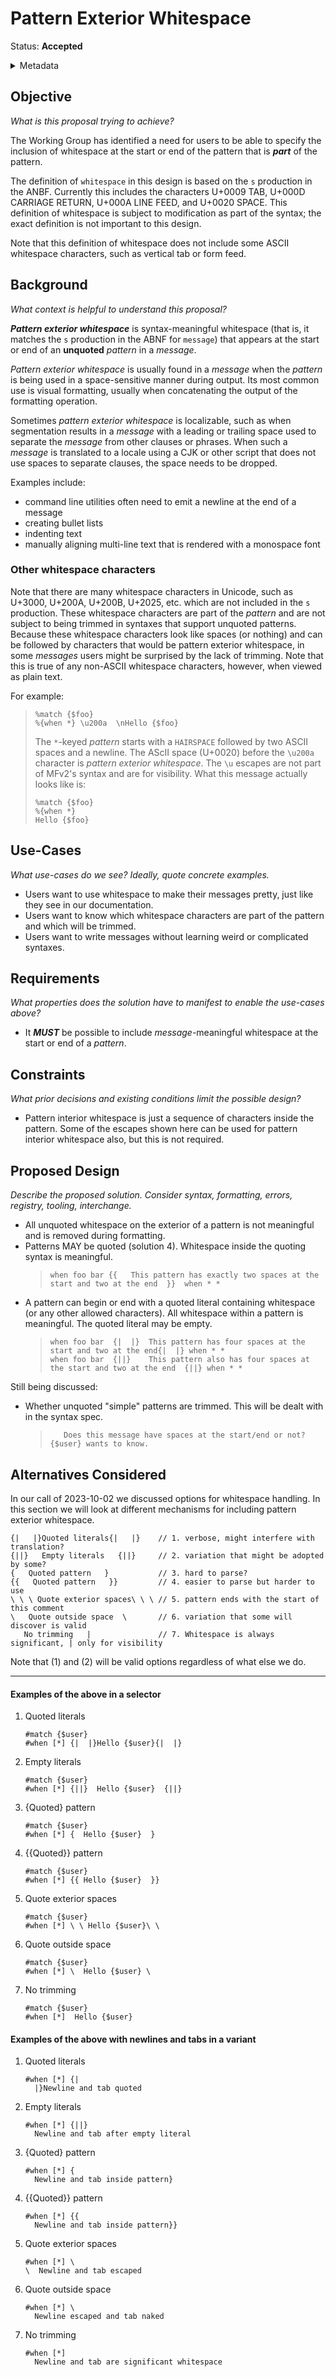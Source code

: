 # Pattern Exterior Whitespace

Status: **Accepted**

<details>
	<summary>Metadata</summary>
	<dl>
		<dt>Contributors</dt>
		<dd>@aphillips</dd>
		<dd>@eemeli</dd>
		<dt>First proposed</dt>
		<dd>2023-10-02</dd>
		<dt>Pull Request</dt>
		<dd><a href="https://github.com/unicode-org/message-format-wg/pull/487">#487</a></dd>
	</dl>
</details>

## Objective

_What is this proposal trying to achieve?_

The Working Group has identified a need for users to be able to specify the inclusion of
whitespace at the start or end of the pattern that is **_part_** of the pattern.

The definition of `whitespace` in this design is based on the `s` production in the ANBF.
Currently this includes the characters U+0009 TAB, U+000D CARRIAGE RETURN, U+000A LINE FEED, and U+0020 SPACE.
This definition of whitespace is subject to modification as part of the syntax;
the exact definition is not important to this design.

Note that this definition of whitespace does not include some ASCII whitespace characters,
such as vertical tab or form feed.

## Background

_What context is helpful to understand this proposal?_

**_<dfn>Pattern exterior whitespace</dfn>_** is syntax-meaningful whitespace 
(that is, it matches the `s` production in the ABNF for `message`) that appears
at the start or end of an **unquoted** _pattern_ in a _message_.

_Pattern exterior whitespace_ is usually found in a _message_
when the _pattern_ is being used in a space-sensitive manner during output.
Its most common use is visual formatting,
usually when concatenating the output of the formatting operation.

Sometimes _pattern exterior whitespace_ is localizable,
such as when segmentation results in a _message_ with a leading or trailing space
used to separate the _message_ from other clauses or phrases.
When such a _message_ is translated to a locale using a CJK or other script
that does not use spaces to separate clauses,
the space needs to be dropped.

Examples include:

- command line utilities often need to emit a newline at the end of a message
- creating bullet lists
- indenting text
- manually aligning multi-line text that is rendered with a monospace font

### Other whitespace characters

Note that there are many whitespace characters in Unicode, such as U+3000,
U+200A, U+200B, U+2025, etc. which are not included in the `s` production.
These whitespace characters are part of the _pattern_ and are not subject to being
trimmed in syntaxes that support unquoted patterns.
Because these whitespace characters look like spaces (or nothing)
and can be followed by characters that would be pattern exterior whitespace,
in some _messages_ users might be surprised by the lack of trimming.
Note that this is true of any non-ASCII whitespace characters, however,
when viewed as plain text.

For example:
>```
> %match {$foo}
> %{when *} \u200a  \nHello {$foo}
>```
>The `*`-keyed _pattern_ starts with a `HAIRSPACE` followed by two ASCII spaces and a newline.
>The AScII space (U+0020) before the `\u200a` character is _pattern exterior whitespace_.
>The `\u` escapes are not part of MFv2's syntax and are for visibility.
>What this message actually looks like is:
>```
>%match {$foo}
>%{when *}
>Hello {$foo}
>```

## Use-Cases

_What use-cases do we see? Ideally, quote concrete examples._

- Users want to use whitespace to make their messages pretty, just like they see in our documentation.
- Users want to know which whitespace characters are part of the pattern and which will be trimmed.
- Users want to write messages without learning weird or complicated syntaxes.

## Requirements

_What properties does the solution have to manifest to enable the use-cases above?_

- It **_MUST_** be possible to include _message_-meaningful whitespace at the start or end of
  a _pattern_.

## Constraints

_What prior decisions and existing conditions limit the possible design?_

- Pattern interior whitespace is just a sequence of characters inside the pattern.
  Some of the escapes shown here can be used for pattern interior whitespace also,
  but this is not required.

## Proposed Design

_Describe the proposed solution. Consider syntax, formatting, errors, registry, tooling, interchange._

- All unquoted whitespace on the exterior of a pattern is not meaningful and is removed
  during formatting.
- Patterns MAY be quoted (solution 4). Whitespace inside the quoting syntax is meaningful.
  > ```
  > when foo bar {{   This pattern has exactly two spaces at the start and two at the end  }}  when * *
  > ```
- A pattern can begin or end with a quoted literal containing whitespace (or any other allowed characters).
  All whitespace within a pattern is meaningful.
  The quoted literal may be empty.
  > ```
  > when foo bar  {|  |}  This pattern has four spaces at the start and two at the end{|  |} when * *
  > when foo bar  {||}    This pattern also has four spaces at the start and two at the end  {||} when * *
  > ```

Still being discussed:

- Whether unquoted "simple" patterns are trimmed.
  This will be dealt with in the syntax spec.
  > ```
  >    Does this message have spaces at the start/end or not? {$user} wants to know.
  > ```

## Alternatives Considered

In our call of 2023-10-02 we discussed options for whitespace handling.
In this section we will look at different mechanisms for including pattern exterior whitespace.

```
{|   |}Quoted literals{|   |}    // 1. verbose, might interfere with translation?
{||}   Empty literals   {||}     // 2. variation that might be adopted by some?
{   Quoted pattern   }           // 3. hard to parse?
{{   Quoted pattern   }}         // 4. easier to parse but harder to use
\ \ \ Quote exterior spaces\ \ \ // 5. pattern ends with the start of this comment
\   Quote outside space  \       // 6. variation that some will discover is valid
   No trimming   |               // 7. Whitespace is always significant, | only for visibility
```

Note that (1) and (2) will be valid options regardless of what else we do.

---

#### Examples of the above in a selector

1. Quoted literals

   ```
   #match {$user}
   #when [*] {|  |}Hello {$user}{|  |}
   ```

2. Empty literals

   ```
   #match {$user}
   #when [*] {||}  Hello {$user}  {||}
   ```

3. {Quoted} pattern

   ```
   #match {$user}
   #when [*] {  Hello {$user}  }
   ```

4. {{Quoted}} pattern

   ```
   #match {$user}
   #when [*] {{ Hello {$user}  }}
   ```

5. Quote exterior spaces

   ```
   #match {$user}
   #when [*] \ \ Hello {$user}\ \
   ```

6. Quote outside space

   ```
   #match {$user}
   #when [*] \  Hello {$user} \
   ```

7. No trimming

   ```
   #match {$user}
   #when [*]  Hello {$user}
   ```

#### Examples of the above with newlines and tabs in a variant

1. Quoted literals

   ```
   #when [*] {|
     |}Newline and tab quoted
   ```

2. Empty literals

   ```
   #when [*] {||}
     Newline and tab after empty literal
   ```

3. {Quoted} pattern

   ```
   #when [*] {
     Newline and tab inside pattern}
   ```

4. {{Quoted}} pattern

   ```
   #when [*] {{
     Newline and tab inside pattern}}
   ```

5. Quote exterior spaces

   ```
   #when [*] \
   \  Newline and tab escaped
   ```

6. Quote outside space

   ```
   #when [*] \
     Newline escaped and tab naked
   ```

7. No trimming

   ```
   #when [*]
     Newline and tab are significant whitespace
   ```
